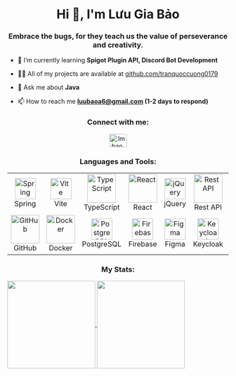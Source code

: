 <h1 align="center">Hi 👋, I'm Lưu Gia Bảo</h1>
<h3 align="center">Embrace the bugs, for they teach us the value of perseverance and creativity.</h3>

- 🌱 I’m currently learning **Spigot Plugin API, Discord Bot Development**

- 👨‍💻 All of my projects are available at [github.com/tranquoccuong0179](https://github.com/LuuBaro)

- 💬 Ask me about **Java**

- 📫 How to reach me **luubaoa6@gmail.com (1-2 days to respond)**

<h3 align="center">Connect with me:</h3>
<p align="center">
<a href="https://www.facebook.com/luubaro294" target="blank"><img align="center" src="https://raw.githubusercontent.com/rahuldkjain/github-profile-readme-generator/master/src/images/icons/Social/facebook.svg" alt="lmbao.broseidon308" height="30" width="40" /></a>
</p>

<div align="center">
  
  <h3>Languages and Tools:</h3>

  <table>
    <tr>
      <td align="center" width="96">
          <img src="https://skillicons.dev/icons?i=spring" width="48" height="48" alt="Spring" />
          <br>Spring
      </td>
      <td align="center" width="96">
        <img src="https://skillicons.dev/icons?i=vite" width="48" height="48" alt="Vite" />
        <br>Vite
      </td>
      <td align="center" width="96">
          <img src="https://techstack-generator.vercel.app/ts-icon.svg" alt="TypeScript" width="65" height="65" />
          <br>TypeScript
      </td>
      <td align="center" width="96">
          <img src="https://techstack-generator.vercel.app/react-icon.svg" alt="React" width="65" height="65" />
          <br>React
      </td>
      <td align="center" width="96">
          <img src="https://skillicons.dev/icons?i=jquery" width="48" height="48" alt="jQuery" />
          <br>jQuery
      </td>
      <td align="center" width="96">
          <img src="https://techstack-generator.vercel.app/restapi-icon.svg" width="65" height="65" alt="Rest API" />
          <br>Rest API
      </td>
      <td align="center" width="96">
          <img src="https://skillicons.dev/icons?i=postman" width="48" height="48" alt="Postman" />
          <br>Postman
      </td>
      <td align="center" width="96">
          <img src="https://techstack-generator.vercel.app/mysql-icon.svg" width="65" height="65" alt="MySQL" />
          <br>MySQL
      </td>
    </tr>
    <tr>
      <td align="center" width="96">
          <img src="https://techstack-generator.vercel.app/github-icon.svg" width="65" height="65" alt="GitHub" />
          <br>GitHub
      </td>
      <td align="center" width="96">
          <img src="https://techstack-generator.vercel.app/docker-icon.svg" width="65" height="65" alt="Docker" />
          <br>Docker
      </td>
      <td align="center" width="96">
        <img src="https://skillicons.dev/icons?i=postgres" width="48" height="48" alt="PostgreSQL" />
        <br>PostgreSQL
      </td>
      <td align="center" width="96">
          <img src="https://www.gstatic.com/devrel-devsite/prod/v1698cdd3153b47734bb6d9d8688c4490898207543be76b2c5805f109c27c7695/firebase/images/touchicon-180.png" width="48" height="48" alt="Firebase" />
          <br>Firebase
      </td>
      <td align="center" width="96">
          <img src="https://skillicons.dev/icons?i=figma" width="48" height="48" alt="Figma" />
          <br>Figma
      </td>
       <td align="center" width="96">
       <img src="https://img.icons8.com/?size=100&id=37PBwQwtRMDZ&format=png" width="48" height="48" alt="Keycloak" />
        <br>Keycloak
      </td>
      <td align="center" width="96">
        <img src="https://skillicons.dev/icons?i=vue" width="48" height="48" alt="Vue.js" />
        <br>Vue.js
      </td>
      <td align="center" width="96">
        <img src="https://skillicons.dev/icons?i=tailwind" width="48" height="48" alt="Tailwind CSS" />
        <br>Tailwind CSS
      </td>
       <td align="center" width="96">
        <img src="https://skillicons.dev/icons?i=angular" width="48" height="48" alt="Angular" />
        <br>Angular
      </td>
    </tr>
  </table>

</div>



<h3 align="center">My Stats:</h3>
<a href="https://github.com/anuraghazra/github-readme-stats">
  <img height=200 align="center" src="https://github-readme-stats.vercel.app/api?username=LuuBaro&hide_border=true&theme=transparent&show_icon=true&include_all_commits=true" />
</a>
<a href="https://github.com/anuraghazra/convoychat">
  <img height=200 align="center" src="https://github-readme-stats.vercel.app/api/top-langs?username=LuuBaro&hide_border=true&theme=transparent&layout=compact&langs_count=8&card_width=320" />
</a>
